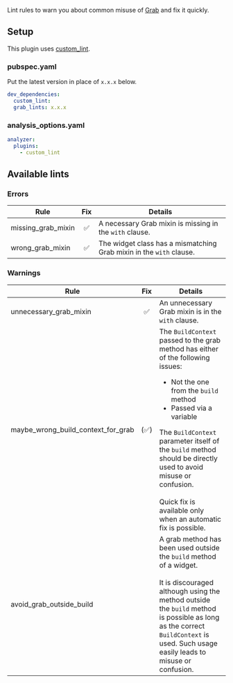 Lint rules to warn you about common misuse of [Grab] and fix it quickly.

## Setup

This plugin uses [custom_lint](https://pub.dev/packages/custom_lint).

### pubspec.yaml

Put the latest version in place of `x.x.x` below.

```yaml
dev_dependencies:
  custom_lint:
  grab_lints: x.x.x
```

### analysis_options.yaml

```yaml
analyzer:
  plugins:
    - custom_lint
```

## Available lints

### Errors

| Rule               | Fix | Details                                                                        |
|--------------------|:---:|--------------------------------------------------------------------------------|
| missing_grab_mixin |  ✅  | A necessary Grab mixin is missing in the <code>with</code> clause.             |
| wrong_grab_mixin   |  ✅  | The widget class has a mismatching Grab mixin in the <code>with</code> clause. |

### Warnings

| Rule                               | Fix | Details                                                                                                                                                                                                                                                                                                                                                                                              |
|------------------------------------|:---:|------------------------------------------------------------------------------------------------------------------------------------------------------------------------------------------------------------------------------------------------------------------------------------------------------------------------------------------------------------------------------------------------------|
| unnecessary_grab_mixin             |  ✅  | An unnecessary Grab mixin is in the <code>with</code> clause.                                                                                                                                                                                                                                                                                                                                        |
| maybe_wrong_build_context_for_grab | (✅) | The <code>BuildContext</code> passed to the grab method has either of the following issues:<ul><li>Not the one from the <code>build</code> method</li><li>Passed via a variable</li></ul>The <code>BuildContext</code> parameter itself of the <code>build</code> method should be directly used to avoid misuse or confusion.<br><br>Quick fix is available only when an automatic fix is possible. |
| avoid_grab_outside_build           |     | A grab method has been used outside the <code>build</code> method of a widget.<br><br>It is discouraged although using the method outside the <code>build</code> method is possible as long as the correct <code>BuildContext</code> is used. Such usage easily leads to misuse or confusion.                                                                                                        |

<!-- Links -->

[Grab]: https://pub.dev/packages/grab
